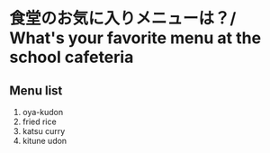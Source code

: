 # 食堂のお気に入りメニューは？/ What's your favorite menu at the school cafeteria

## Menu list
1. oya-kudon
2. fried rice
3. katsu curry
4. kitune udon
